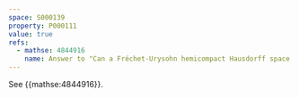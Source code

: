 ```yaml
---
space: S000139
property: P000111
value: true
refs:
  - mathse: 4844916
    name: Answer to "Can a Fréchet-Urysohn hemicompact Hausdorff space fail to be locally compact?"
---
```


See {{mathse:4844916}}.
